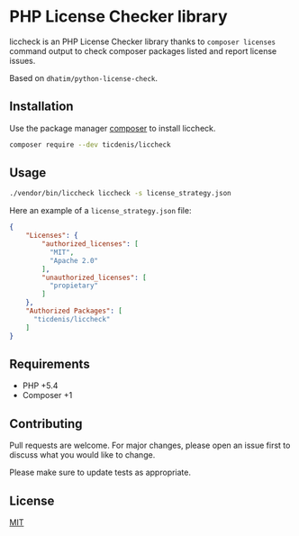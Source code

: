 # PHP License Checker library

liccheck is an PHP License Checker library thanks to `composer licenses` command output to check composer packages listed and report license issues.

Based on `dhatim/python-license-check`.

## Installation

Use the package manager [composer](https://getcomposer.org/doc/) to install liccheck.

```bash
composer require --dev ticdenis/liccheck
```

## Usage

```bash
./vendor/bin/liccheck liccheck -s license_strategy.json
```

Here an example of a ``license_strategy.json`` file:
```json
{
    "Licenses": {
        "authorized_licenses": [
          "MIT",
          "Apache 2.0"
        ],
        "unauthorized_licenses": [
          "propietary"
        ]
    },
    "Authorized Packages": [
      "ticdenis/liccheck"
    ]
}
```

## Requirements

- PHP +5.4
- Composer +1

## Contributing
Pull requests are welcome. For major changes, please open an issue first to discuss what you would like to change.

Please make sure to update tests as appropriate.

## License
[MIT](https://github.com/ticdenis/php-liccheck/blob/master/LICENSE)
